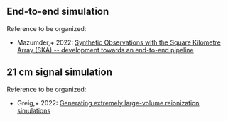 ## End-to-end simulation
Reference to be organized:
* Mazumder,+ 2022: [Synthetic Observations with the Square Kilometre Array (SKA) -- development towards an end-to-end pipeline](https://ui.adsabs.harvard.edu/abs/2022arXiv221104302M)


## 21 cm signal simulation
Reference to be organized:
* Greig,+ 2022: [Generating extremely large-volume reionization simulations](https://ui.adsabs.harvard.edu/abs/2022MNRAS.516.5588G)
